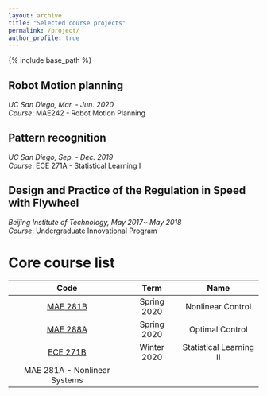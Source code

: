 ```yaml
---
layout: archive
title: "Selected course projects"
permalink: /project/
author_profile: true
---
```


{% include base_path %}

## Robot Motion planning

*UC San Diego, Mar. - Jun. 2020*  
*Course*: MAE242 - Robot Motion Planning



## Pattern recognition

*UC San Diego, Sep. - Dec. 2019*  
*Course*: ECE 271A - Statistical Learning I


## Design and Practice of the Regulation in Speed with Flywheel 

*Beijing Institute of Technology, May 2017~ May 2018*  
*Course*: Undergraduate Innovational Program

Core course list
======


| Code | Term | Name |
| :----:       | :----: | :---------------: |
| [MAE 281B](#) | Spring 2020 | Nonlinear Control |
| [MAE 288A](#) | Spring 2020 | Optimal Control |
| [ECE 271B](#) | Winter 2020 | Statistical Learning II |
| MAE 281A - Nonlinear Systems |






